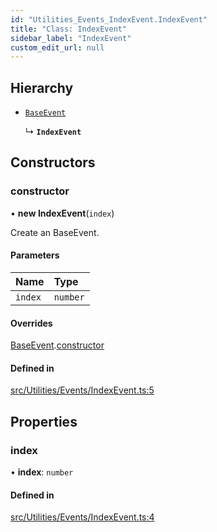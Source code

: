 ```yaml
---
id: "Utilities_Events_IndexEvent.IndexEvent"
title: "Class: IndexEvent"
sidebar_label: "IndexEvent"
custom_edit_url: null
---
```




## Hierarchy

- [`BaseEvent`](../Utilities_BaseEvent.BaseEvent)

  ↳ **`IndexEvent`**

## Constructors

### constructor

• **new IndexEvent**(`index`)

Create an BaseEvent.

#### Parameters

| Name | Type |
| :------ | :------ |
| `index` | `number` |

#### Overrides

[BaseEvent](../Utilities_BaseEvent.BaseEvent).[constructor](../Utilities_BaseEvent.BaseEvent#constructor)

#### Defined in

[src/Utilities/Events/IndexEvent.ts:5](https://github.com/ZeaInc/zea-engine/blob/92469dc96/src/Utilities/Events/IndexEvent.ts#L5)

## Properties

### index

• **index**: `number`

#### Defined in

[src/Utilities/Events/IndexEvent.ts:4](https://github.com/ZeaInc/zea-engine/blob/92469dc96/src/Utilities/Events/IndexEvent.ts#L4)

